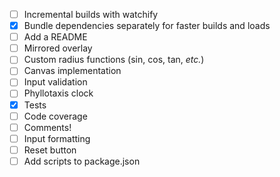 - [ ] Incremental builds with watchify
- [x] Bundle dependencies separately for faster builds and loads
- [ ] Add a README
- [ ] Mirrored overlay
- [ ] Custom radius functions (sin, cos, tan, _etc._)
- [ ] Canvas implementation
- [ ] Input validation
- [ ] Phyllotaxis clock
- [x] Tests
- [ ] Code coverage
- [ ] Comments!
- [ ] Input formatting
- [ ] Reset button
- [ ] Add scripts to package.json
